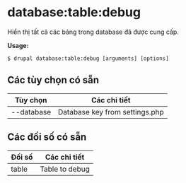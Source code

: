 # database:table:debug
Hiển thị tất cả các bảng trong database đã được cung cấp.

**Usage:**
```
$ drupal database:table:debug [arguments] [options] 
```

## Các tùy chọn có sẵn
Tùy chọn | Các chi tiết
-------|-------------
--database | Database key from settings.php

## Các đối số có sẵn
Đối số | Các chi tiết
---------|-------------
table | Table to debug
